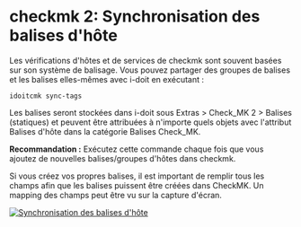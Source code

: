 # checkmk 2: Synchronisation des balises d'hôte

Les vérifications d'hôtes et de services de checkmk sont souvent basées sur son système de balisage. Vous pouvez partager des groupes de balises et les balises elles-mêmes avec i-doit en exécutant :

    idoitcmk sync-tags

Les balises seront stockées dans i-doit sous Extras > Check_MK 2 > Balises (statiques) et peuvent être attribuées à n'importe quels objets avec l'attribut Balises d'hôte dans la catégorie Balises Check_MK.

**Recommandation :** Exécutez cette commande chaque fois que vous ajoutez de nouvelles balises/groupes d'hôtes dans checkmk.

Si vous créez vos propres balises, il est important de remplir tous les champs afin que les balises puissent être créées dans CheckMK. Un mapping des champs peut être vu sur la capture d'écran.

[![Synchronisation des balises d'hôte](../../assets/images/en/i-doit-pro-add-ons/checkmk2/sync-host-tags/1-sht.png)](../../assets/images/en/i-doit-pro-add-ons/checkmk2/sync-host-tags/1-sht.png)

